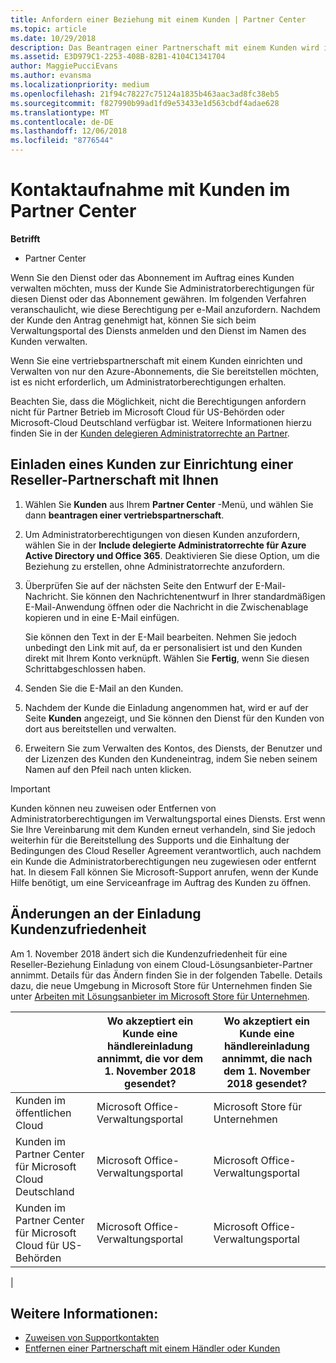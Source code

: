 ```yaml
---
title: Anfordern einer Beziehung mit einem Kunden | Partner Center
ms.topic: article
ms.date: 10/29/2018
description: Das Beantragen einer Partnerschaft mit einem Kunden wird in Multipartner- und Multichannelszenarien verwendet. Dieser Vorgang ist auch hilfreich, wenn ein Kunde Ihre delegierten Administratorrechte entfernt und Sie sie für Bereitstellungen oder Supportleistungen wiederherstellen müssen.
ms.assetid: E3D979C1-2253-408B-82B1-4104C1341704
author: MaggiePucciEvans
ms.author: evansma
ms.localizationpriority: medium
ms.openlocfilehash: 21f94c78227c75124a1835b463aac3ad8fc38eb5
ms.sourcegitcommit: f827990b99ad1fd9e53433e1d563cbdf4adae628
ms.translationtype: MT
ms.contentlocale: de-DE
ms.lasthandoff: 12/06/2018
ms.locfileid: "8776544"
---
```

# <a name="connect-with-customers-in-partner-center"></a>Kontaktaufnahme mit Kunden im Partner Center

**Betrifft**

-  Partner Center

Wenn Sie den Dienst oder das Abonnement im Auftrag eines Kunden verwalten möchten, muss der Kunde Sie Administratorberechtigungen für diesen Dienst oder das Abonnement gewähren. Im folgenden Verfahren veranschaulicht, wie diese Berechtigung per e-Mail anzufordern. Nachdem der Kunde den Antrag genehmigt hat, können Sie sich beim Verwaltungsportal des Diensts anmelden und den Dienst im Namen des Kunden verwalten.

Wenn Sie eine vertriebspartnerschaft mit einem Kunden einrichten und Verwalten von nur den Azure-Abonnements, die Sie bereitstellen möchten, ist es nicht erforderlich, um Administratorberechtigungen erhalten.

Beachten Sie, dass die Möglichkeit, nicht die Berechtigungen anfordern nicht für Partner Betrieb im Microsoft Cloud für US-Behörden oder Microsoft-Cloud Deutschland verfügbar ist. Weitere Informationen hierzu finden Sie in der [Kunden delegieren Administratorrechte an Partner](https://docs.microsoft.com/en-us/partner-center/customers_revoke_admin_privileges).


## <a name="invite-a-customer-to-establish-a-reseller-relationship-with-you"></a>Einladen eines Kunden zur Einrichtung einer Reseller-Partnerschaft mit Ihnen

1.  Wählen Sie **Kunden** aus Ihrem **Partner Center** -Menü, und wählen Sie dann **beantragen einer vertriebspartnerschaft**.

2.  Um Administratorberechtigungen von diesen Kunden anzufordern, wählen Sie in der **Include delegierte Administratorrechte für Azure Active Directory und Office 365**. Deaktivieren Sie diese Option, um die Beziehung zu erstellen, ohne Administratorrechte anzufordern. 

3.  Überprüfen Sie auf der nächsten Seite den Entwurf der E-Mail-Nachricht. Sie können den Nachrichtenentwurf in Ihrer standardmäßigen E-Mail-Anwendung öffnen oder die Nachricht in die Zwischenablage kopieren und in eine E-Mail einfügen. 

    Sie können den Text in der E-Mail bearbeiten. Nehmen Sie jedoch unbedingt den Link mit auf, da er personalisiert ist und den Kunden direkt mit Ihrem Konto verknüpft. Wählen Sie **Fertig**, wenn Sie diesen Schrittabgeschlossen haben.

3.  Senden Sie die E-Mail an den Kunden.

5.  Nachdem der Kunde die Einladung angenommen hat, wird er auf der Seite **Kunden** angezeigt, und Sie können den Dienst für den Kunden von dort aus bereitstellen und verwalten.

 
6.  Erweitern Sie zum Verwalten des Kontos, des Diensts, der Benutzer und der Lizenzen des Kunden den Kundeneintrag, indem Sie neben seinem Namen auf den Pfeil nach unten klicken.


> [!IMPORTANT]  
> Kunden können neu zuweisen oder Entfernen von Administratorberechtigungen im Verwaltungsportal eines Diensts. Erst wenn Sie Ihre Vereinbarung mit dem Kunden erneut verhandeln, sind Sie jedoch weiterhin für die Bereitstellung des Supports und die Einhaltung der Bedingungen des Cloud Reseller Agreement verantwortlich, auch nachdem ein Kunde die Administratorberechtigungen neu zugewiesen oder entfernt hat. In diesem Fall können Sie Microsoft-Support anrufen, wenn der Kunde Hilfe benötigt, um eine Serviceanfrage im Auftrag des Kunden zu öffnen.

## <a name="changes-to-the-customer-invitation-experience"></a>Änderungen an der Einladung Kundenzufriedenheit

Am 1. November 2018 ändert sich die Kundenzufriedenheit für eine Reseller-Beziehung Einladung von einem Cloud-Lösungsanbieter-Partner annimmt. Details für das Ändern finden Sie in der folgenden Tabelle. Details dazu, die neue Umgebung in Microsoft Store für Unternehmen finden Sie unter [Arbeiten mit Lösungsanbieter im Microsoft Store für Unternehmen](https://docs.microsoft.com/en-us/microsoft-store/work-with-partner-microsoft-store-business).

|  | Wo akzeptiert ein Kunde eine händlereinladung annimmt, die vor dem 1. November 2018 gesendet? | Wo akzeptiert ein Kunde eine händlereinladung annimmt, die nach dem 1. November 2018 gesendet? |
|---------|---------|---------
| Kunden im öffentlichen Cloud | Microsoft Office-Verwaltungsportal | Microsoft Store für Unternehmen |
| Kunden im Partner Center für Microsoft Cloud Deutschland | Microsoft Office-Verwaltungsportal | Microsoft Office-Verwaltungsportal |
| Kunden im Partner Center für Microsoft Cloud für US-Behörden | Microsoft Office-Verwaltungsportal | Microsoft Office-Verwaltungsportal |
|

## <a name="see-also"></a>Weitere Informationen:

- [Zuweisen von Supportkontakten](assign-support-contacts.md)
- [Entfernen einer Partnerschaft mit einem Händler oder Kunden](remove-a-relationship.md)